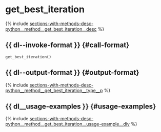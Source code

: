 # get_best_iteration

{% include [sections-with-methods-desc-python__method__get_best_iteration__desc](../_includes/work_src/reusage/python__method__get_best_iteration__desc.md) %}


## {{ dl--invoke-format }} {#call-format}

```no-highlight
get_best_iteration()
```

## {{ dl--output-format }} {#output-format}

{% include [sections-with-methods-desc-python__method__get_best_iteration__type__p](../_includes/work_src/reusage/python__method__get_best_iteration__type__p.md) %}


## {{ dl__usage-examples }} {#usage-examples}

{% include [sections-with-methods-desc-python__method__get_best_iteration__usage-example__div](../_includes/work_src/reusage/python__method__get_best_iteration__usage-example__div.md) %}

